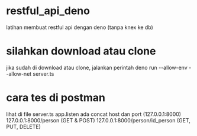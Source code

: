 # restful_api_deno
 latihan membuat restful api dengan deno (tanpa knex ke db)
 
# silahkan download atau clone
 jika sudah di download atau clone, jalankan perintah deno run --allow-env --allow-net server.ts
 
# cara tes di postman
 lihat di file server.ts app.listen ada concat host dan port (127.0.0.1:8000)
 127.0.0.1:8000/person (GET & POST)
 127.0.0.1:8000/person/id_person (GET, PUT, DELETE)
